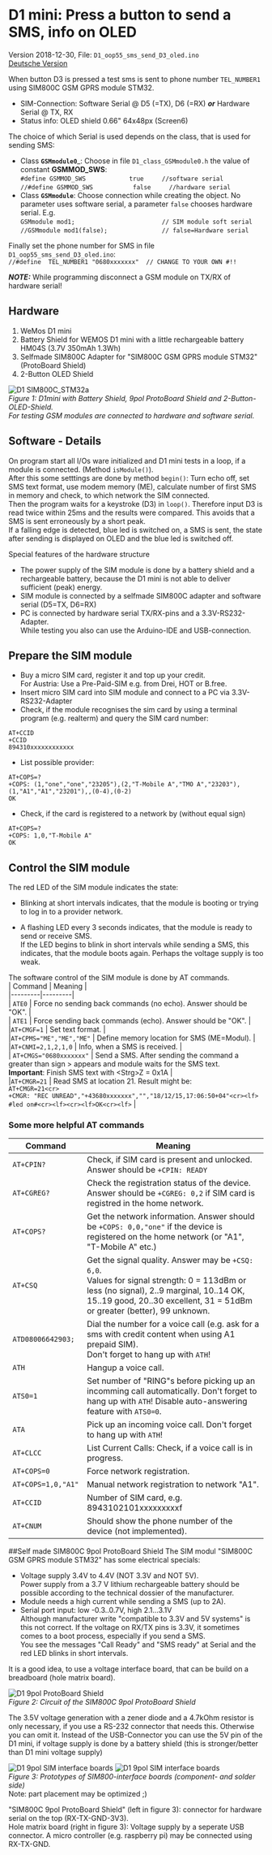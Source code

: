 # D1 mini: Press a button to send a SMS, info on OLED
Version 2018-12-30, File: `D1_oop55_sms_send_D3_oled.ino`   
[Deutsche Version](./LIESMICH.md "Deutsche Version")   

When button D3 is pressed a test sms is sent to phone number `TEL_NUMBER1` using SIM800C GSM GPRS module STM32.   
* SIM-Connection: Software Serial @ D5 (=TX), D6 (=RX) __*or*__ Hardware Serial @ TX, RX   
* Status info: OLED shield 0.66" 64x48px (Screen6)    

The choice of which Serial is used depends on the class, that is used for sending SMS:   
* Class __`GSMmodule0`___: Choose in file `D1_class_GSMmodule0.h` the value of constant __GSMMOD_SWS__:   
`#define GSMMOD_SWS            true     //software serial`   
`//#define GSMMOD_SWS           false     //hardware serial`   
* Class __`GSMmodule`__: Choose connection while creating the object. No parameter uses software serial, a parameter `false` chooses hardware serial. E.g.      
`GSMmodule mod1;                        // SIM module soft serial`   
`//GSMmodule mod1(false);               // false=Hardware serial`   

Finally set the phone number for SMS in file `D1_oop55_sms_send_D3_oled.ino`:   
`//#define  TEL_NUMBER1 "0680xxxxxxx"  // CHANGE TO YOUR OWN #!!`   

__*NOTE:*__  While programming disconnect a GSM module on TX/RX of hardware serial!

## Hardware
1. WeMos D1 mini   
2. Battery Shield for WEMOS D1 mini with a little rechargeable battery HM04S (3.7V 350mAh 1.3Wh)   
3. Selfmade SIM800C Adapter for "SIM800C GSM GPRS module STM32" (ProtoBoard Shield)   
4. 2-Button OLED Shield   

![D1 SIM800C_STM32a](./images/D1_sms_oled1.png "D1mini with SIM800C 9pol ProtoBoard Shield and 2-button-oled-shield")   
_Figure 1: D1mini with Battery Shield, 9pol ProtoBoard Shield and 2-Button-OLED-Shield.   
For testing GSM modules are connected to hardware and software serial._ 

## Software - Details
On program start all I/Os ware initialized and D1 mini tests in a loop, if a module is connected. (Method `isModule()`).   
After this some setttings are done by method `begin()`: Turn echo off, set SMS text format, use modem memory (ME), calculate number of first SMS in memory and check, to which network the SIM connected.   
Then the program waits for a keystroke (D3) in `loop()`. Therefore input D3 is read twice within 25ms and the results were compared. This avoids that a SMS is sent erroneously by a short peak.   
If a falling edge is detected, blue led is switched on, a SMS is sent, the state after sending is displayed on OLED and the blue led is switched off.

Special features of the hardware structure  
* The power supply of the SIM module is done by a battery shield and a rechargeable battery, because the D1 mini is not able to deliver sufficient (peak) energy.   
* SIM module is connected by a selfmade SIM800C adapter and software serial (D5=TX, D6=RX)   
* PC is connected by hardware serial TX/RX-pins and a 3.3V-RS232-Adapter.   
While testing you also can use the Arduino-IDE and USB-connection.   

## Prepare the SIM module
* Buy a micro SIM card, register it and top up your credit.   
  For Austria: Use a Pre-Paid-SIM e.g. from Drei, HOT or B.free.   
* Insert micro SIM card into SIM module and connect to a PC via 3.3V-RS232-Adapter   
* Check, if the module recognises the sim card by using a terminal program (e.g. realterm) and query the SIM card number:   
```
AT+CCID
+CCID
894310xxxxxxxxxxxx
```
* List possible provider:   
```
AT+COPS=?
+COPS: (1,"one","one","23205"),(2,"T-Mobile A","TMO A","23203"),(1,"A1","A1","23201"),,(0-4),(0-2)
OK
```
* Check, if the card is registered to a network by (without equal sign)   
```
AT+COPS=?
+COPS: 1,0,"T-Mobile A"
OK
```

## Control the SIM module
The red LED of the SIM module indicates the state:   
* Blinking at short intervals indicates, that the module is booting or trying to log in to a provider network.

* A flashing LED every 3 seconds indicates, that the module is ready to send or receive SMS.   
If the LED begins to blink in short intervals while sending a SMS, this indicates, that the module boots again. Perhaps  the voltage supply is too weak.

The software control of the SIM module is done by AT commands.   
| Command | Meaning |   
|---------|---------|   
| `ATE0`  | Force no sending back commands (no echo). Answer should be "OK". |    
| `ATE1`  | Force sending back commands (echo). Answer should be "OK". |    
|`AT+CMGF=1` | Set text format. |    
|`AT+CPMS="ME","ME","ME"` | Define memory location for SMS (ME=Modul). |    
|`AT+CNMI=2,1,2,1,0` | Info, when a SMS is received. |    
| `AT+CMGS="0680xxxxxxx"` | Send a SMS. After sending the command a greater than sign &gt; appears and module waits for the SMS text. <br>__Important__: Finish SMS text with &lt;Strg&gt;Z = 0x1A |   
|`AT+CMGR=21` | Read SMS at location 21. Result might be:<br>`AT+CMGR=21<cr>`<br>`+CMGR: "REC UNREAD","+43680xxxxxxx","","18/12/15,17:06:50+04"<cr><lf>`<br>`#led on#<cr><lf><cr><lf>OK<cr><lf>` |   

### Some more helpful AT commands
| Command | Meaning |   
|---------|---------|   
| `AT+CPIN?` | Check, if SIM card is present and unlocked. Answer should be `+CPIN: READY` |    
|`AT+CGREG?` | Check the registration status of the device. Answer should be `+CGREG: 0,2` if SIM card is registred in the home network. |    
|`AT+COPS?` | Get the network information. Answer should be `+COPS: 0,0,"one"` if the device is registered on the home network (or "A1", "T-Mobile A" etc.) |    
|`AT+CSQ` | Get the signal quality. Answer may be `+CSQ: 6,0`. <br>Values for signal strength: 0 = 113dBm or less (no signal), 2..9 marginal, 10..14 OK, 15..19 good, 20..30 excellent, 31 = 51dBm or greater (better), 99 unknown. |    
|`ATD08006642903;` | Dial the number for a voice call (e.g. ask for a sms with credit content when using A1 prepaid SIM). <br>Don't forget to hang up with `ATH`! |    
|`ATH` | Hangup a voice call. |    
|`ATS0=1` | Set number of "RING"s before picking up an incomming call automatically. Don't forget to hang up with `ATH`! Disable auto-answering feature with `ATS0=0`. |    
|`ATA` | Pick up an incoming voice call. Don't forget to hang up with `ATH`! |    
| `AT+CLCC`  | List Current Calls: Check, if a voice call is in progress. |    
| `AT+COPS=0` | Force network registration. |    
| `AT+COPS=1,0,"A1"` | Manual network registration to network "A1". |    
| `AT+CCID`   | Number of SIM card, e.g. 8943102101xxxxxxxxxf |    
|`AT+CNUM` | Should show the phone number of the device (not implemented). |    

##Self made SIM800C 9pol ProtoBoard Shield
The SIM modul "SIM800C GSM GPRS module STM32" has some electrical specials:   
* Voltage supply 3.4V to 4.4V (NOT 3.3V and NOT 5V).   
Power supply from a 3.7 V lithium rechargeable battery should be possible according to the technical dossier of the manufacturer.
* Module needs a high current while sending a SMS (up to 2A).
* Serial port input: low -0.3..0.7V, high 2.1...3.1V   
Although manufacturer write "compatible to 3.3V and 5V systems" is this not correct. If the voltage on RX/TX pins is 3.3V, it sometimes comes to a boot process, especially if you send a SMS.   
You see the messages "Call Ready" and "SMS ready" at Serial and the red LED blinks in short intervals.   

It is a good idea, to use a voltage interface board, that can be build on a breadboard (hole matrix board).

![D1 9pol ProtoBoard Shield](./images/D1_SIM800C_STM32_Connect.png "D1mini SIM800C 9pol ProtoBoard Shield")   
_Figure 2: Circuit of the SIM800C 9pol ProtoBoard Shield_   

The 3.5V voltage generation with a zener diode and a 4.7kOhm resistor is only necessary, if you use a RS-232 connector that needs this. Otherwise you can omit it.
Instead of the USB-Connector you can use the 5V pin of the D1 mini, if voltage supply is done by a battery shield (this is stronger/better than D1 mini voltage supply)

![D1 9pol SIM interface boards](./images/D1_SIM800C_interfaceboards_comp.png "D1mini SIM800C D1 9pol interface boards") ![D1 9pol SIM interface boards](./images/D1_SIM800C_interfaceboards_solder.png "D1mini SIM800C D1 9pol interface boards (solder side)")      
_Figure 3: Prototypes of SIM800-interface boards (component- and solder side)_   
Note: part placement may be optimized ;)

"SIM800C 9pol ProtoBoard Shield" (left in figure 3): connector for hardware serial on the top (RX-TX-GND-3V3).   
Hole matrix board (right in figure 3): Voltage supply by a seperate USB connector. A micro controller (e.g. raspberry pi) may be connected using RX-TX-GND.

